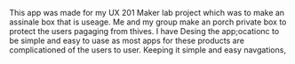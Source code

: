 This app was made for my UX 201 Maker lab project which was to make an assinale box that is useage. Me and my group make an porch private box to protect the users pagaging from thives. I have Desing the app;ocationc to be simple and easy to uase as most apps for these products are complicationed of the users to user. Keeping it simple and easy navgations, 